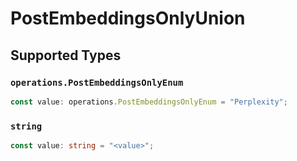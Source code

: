 # PostEmbeddingsOnlyUnion


## Supported Types

### `operations.PostEmbeddingsOnlyEnum`

```typescript
const value: operations.PostEmbeddingsOnlyEnum = "Perplexity";
```

### `string`

```typescript
const value: string = "<value>";
```

